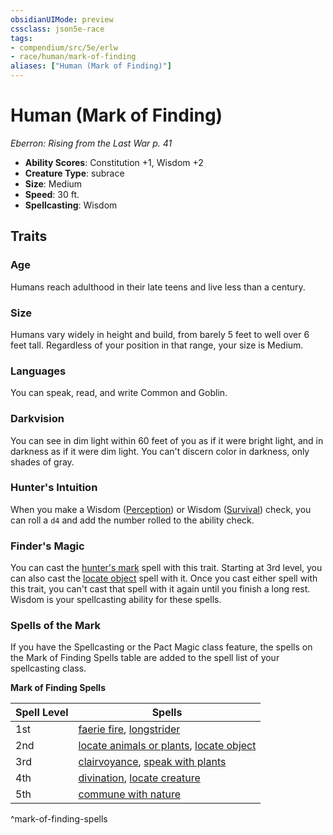 ```yaml
---
obsidianUIMode: preview
cssclass: json5e-race
tags:
- compendium/src/5e/erlw
- race/human/mark-of-finding
aliases: ["Human (Mark of Finding)"]
---
```


# Human (Mark of Finding)
*Eberron: Rising from the Last War p. 41*

- **Ability Scores**: Constitution +1, Wisdom +2
- **Creature Type**: subrace
- **Size**: Medium
- **Speed**: 30 ft.
- **Spellcasting**: Wisdom


## Traits

### Age

Humans reach adulthood in their late teens and live less than a century.

### Size

Humans vary widely in height and build, from barely 5 feet to well over 6 feet tall. Regardless of your position in that range, your size is Medium.

### Languages

You can speak, read, and write Common and Goblin.

### Darkvision

You can see in dim light within 60 feet of you as if it were bright light, and in darkness as if it were dim light. You can't discern color in darkness, only shades of gray.

### Hunter's Intuition

When you make a Wisdom ([Perception](../../Rules%20&%20Options/5e%20Rules/skills.md##Perception)) or Wisdom ([Survival](../../Rules%20&%20Options/5e%20Rules/skills.md##Survival)) check, you can roll a `d4` and add the number rolled to the ability check.

### Finder's Magic

You can cast the [hunter's mark](../spells/hunters-mark.md#) spell with this trait. Starting at 3rd level, you can also cast the [locate object](../spells/locate-object.md#) spell with it. Once you cast either spell with this trait, you can't cast that spell with it again until you finish a long rest. Wisdom is your spellcasting ability for these spells.

### Spells of the Mark

If you have the Spellcasting or the Pact Magic class feature, the spells on the Mark of Finding Spells table are added to the spell list of your spellcasting class.

**Mark of Finding Spells**

| Spell Level | Spells |
|-------------|--------|
| 1st | [faerie fire](../spells/faerie-fire.md#), [longstrider](../spells/longstrider.md#) |
| 2nd | [locate animals or plants](../spells/locate-animals-or-plants.md#), [locate object](../spells/locate-object.md#.md#) |
| 3rd | [clairvoyance](../spells/clairvoyance.md#), [speak with plants](../spells/speak-with-plants.md#) |
| 4th | [divination](../spells/divination.md#), [locate creature](../spells/locate-creature.md#) |
| 5th | [commune with nature](../spells/commune-with-nature.md#) |
^mark-of-finding-spells
